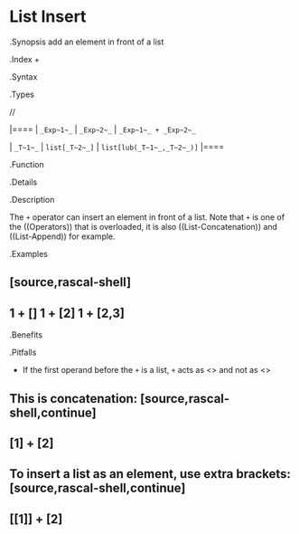 # List Insert

.Synopsis
add an element in front of a list

.Index
+

.Syntax

.Types

//

|====
| `_Exp~1~_`     |  `_Exp~2~_`     | `_Exp~1~_ + _Exp~2~_`      

| `_T~1~_`       |  `list[_T~2~_]` | `list[lub(_T~1~_,_T~2~_)]` 
|====

.Function

.Details

.Description

The `+` operator can insert an element in front of a list. Note that `+` is one of the ((Operators)) that is overloaded, it is also ((List-Concatenation)) and ((List-Append)) for example.

.Examples

[source,rascal-shell]
----
1 + []
1 + [2]
1 + [2,3]
----

.Benefits

.Pitfalls

*  If the first operand before the `+` is a list, `+` acts as <<List Concatenation>> and not as <<List Insert>>

This is concatenation:
[source,rascal-shell,continue]
----
[1] + [2]
----
To insert a list as an element, use extra brackets:
[source,rascal-shell,continue]
----
[[1]] + [2]
----

